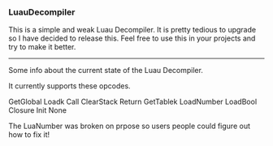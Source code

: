### LuauDecompiler
This is a simple and weak Luau Decompiler. It is pretty tedious to upgrade so I have decided to release this. Feel free to use this in your projects and try to make it better.
*********************************************************************************

Some info about the current state of the Luau Decompiler.

It currently supports these opcodes.

GetGlobal
Loadk
Call
ClearStack
Return
GetTablek
LoadNumber
LoadBool
Closure
Init
None

The LuaNumber was broken on prpose so users people could figure out how to fix it!
